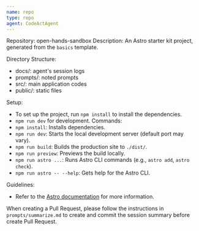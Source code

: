 ```yaml
---
name: repo
type: repo
agent: CodeActAgent
---
```


Repository: open-hands-sandbox
Description: An Astro starter kit project, generated from the `basics` template.

Directory Structure:
- docs/: agent's session logs
- prompts/: noted prompts
- src/: main application codes
- public/: static files

Setup:
- To set up the project, run `npm install` to install the dependencies.
- `npm run dev` for development.
Commands:
- `npm install`: Installs dependencies.
- `npm run dev`: Starts the local development server (default port may vary).
- `npm run build`: Builds the production site to `./dist/`.
- `npm run preview`: Previews the build locally.
- `npm run astro ...`: Runs Astro CLI commands (e.g., `astro add`, `astro check`).
- `npm run astro -- --help`: Gets help for the Astro CLI.

Guidelines:
- Refer to the [Astro documentation](https://docs.astro.build) for more information.

When creating a Pull Request, please follow the instructions in `prompts/summarize.md` to create and commit the session summary before create Pull Request.
